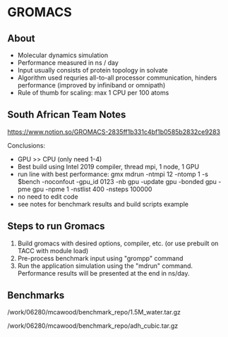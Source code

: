 # GROMACS

## About
- Molecular dynamics simulation
- Performance measured in ns / day
- Input usually consists of protein topology in solvate
- Algorithm used requries all-to-all processor communication, hinders performance (improved by infiniband or omnipath)
- Rule of thumb for scaling: max 1 CPU per 100 atoms

## South African Team Notes
https://www.notion.so/GROMACS-2835ff1b331c4bf1b0585b2832ce9283

Conclusions:
- GPU >> CPU (only need 1-4)
- Best build using Intel 2019 compiler, thread mpi, 1 node, 1 GPU
- run line with best performance: gmx mdrun -ntmpi 12 -ntomp 1 -s $bench -noconfout -gpu_id 0123   -nb gpu -update gpu  -bonded gpu -pme gpu -npme 1 -nstlist 400 -nsteps 100000
- no need to edit code
- see notes for benchmark results and build scripts example


## Steps to run Gromacs
1. Build gromacs with desired options, compiler, etc. (or use prebuilt on TACC with module load)
2. Pre-process benchmark input using "grompp" command
3. Run the application simulation using the "mdrun" command. Performance results will be presented at the end in ns/day.

## Benchmarks
/work/06280/mcawood/benchmark_repo/1.5M_water.tar.gz

/work/06280/mcawood/benchmark_repo/adh_cubic.tar.gz
